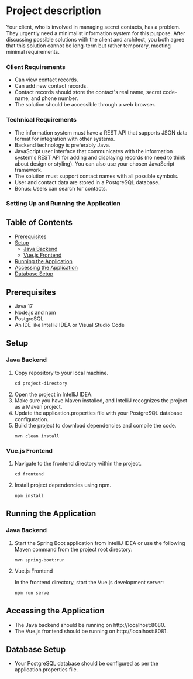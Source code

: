 # Project description

Your client, who is involved in managing secret contacts, has a problem. They urgently need a minimalist information system for this purpose. After discussing possible solutions with the client and architect, you both agree that this solution cannot be long-term but rather temporary, meeting minimal requirements.

### Client Requirements

- Can view contact records.
- Can add new contact records.
- Contact records should store the contact's real name, secret code-name, and phone number.
- The solution should be accessible through a web browser.

### Technical Requirements

- The information system must have a REST API that supports JSON data format for integration with other systems.
- Backend technology is preferably Java.
- JavaScript user interface that communicates with the information system's REST API for adding and displaying records (no need to think about design or styling). You can also use your chosen JavaScript framework.
- The solution must support contact names with all possible symbols.
- User and contact data are stored in a PostgreSQL database.
- Bonus: Users can search for contacts.

### Setting Up and Running the Application

## Table of Contents
- [Prerequisites](#prerequisites)
- [Setup](#setup)
    - [Java Backend](#java-backend)
    - [Vue.js Frontend](#vuejs-frontend)
- [Running the Application](#running-the-application)
- [Accessing the Application](#accessing-the-application)
- [Database Setup](#database-setup)

## Prerequisites

* Java 17
* Node.js and npm
* PostgreSQL
* An IDE like IntelliJ IDEA or Visual Studio Code

## Setup

### Java Backend
1. Copy repository to your local machine.
    ```
    cd project-directory
    ```
2. Open the project in IntelliJ IDEA.
3. Make sure you have Maven installed, and IntelliJ recognizes the project as a Maven project.
4. Update the application.properties file with your PostgreSQL database configuration.
5. Build the project to download dependencies and compile the code.
   ````
   mvn clean install
   ````

###  Vue.js Frontend

1. Navigate to the frontend directory within the project.

    ````
    cd frontend
    ````
2. Install project dependencies using npm.
    ````
    npm install
    ````
   
## Running the Application
### Java Backend

1. Start the Spring Boot application from IntelliJ IDEA or use the following Maven command from the project root directory:
    ````
    mvn spring-boot:run
    ````
2. Vue.js Frontend

    In the frontend directory, start the Vue.js development server:
    ````
    npm run serve
    ````

## Accessing the Application

   * The Java backend should be running on http://localhost:8080.
   * The Vue.js frontend should be running on http://localhost:8081.

## Database Setup

* Your PostgreSQL database should be configured as per the application.properties file.
